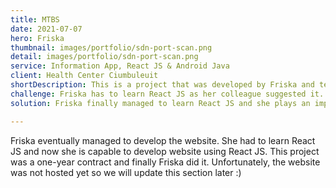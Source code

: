```yaml
---
title: MTBS
date: 2021-07-07
hero: Friska
thumbnail: images/portfolio/sdn-port-scan.png
detail: images/portfolio/sdn-port-scan.png
service: Information App, React JS & Android Java
client: Health Center Ciumbuleuit
shortDescription: This is a project that was developed by Friska and team for 1 year. It is an information system to help Health Center Ciumbuleuit do child check-ups. Friska developed two kind of applications which is Android and Website Application. She was joined in Front-end developers and she also helps designing the database and UI for both Android and Website Application.
challenge: Friska has to learn React JS as her colleague suggested it. She has to design the best database so that the Health Center could store their data efficiently. She also had to help her colleague to design the UI/UX for web application.
solution: Friska finally managed to learn React JS and she plays an important role in her team. She also managed to help other colleagues debugging for the web application. 

---
```

Friska eventually managed to develop the website. She had to learn React JS and now she is capable to develop website using React JS. This project was a one-year contract and finally Friska did it. Unfortunately, the website was not hosted yet so we will update this section later :)